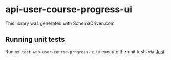 
# api-user-course-progress-ui

This library was generated with SchemaDriven.com

## Running unit tests

Run `nx test web-user-course-progress-ui` to execute the unit tests via [Jest](https://jestjs.io).

